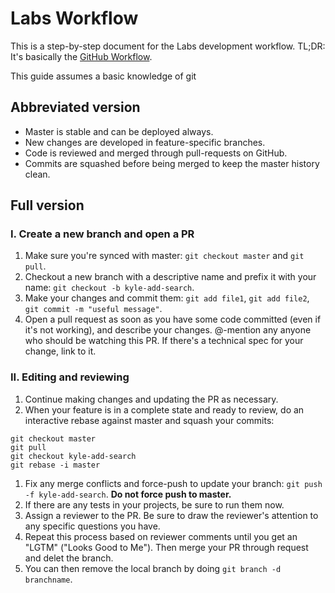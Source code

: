 Labs Workflow
=============

This is a step-by-step document for the Labs development workflow. TL;DR: It's
basically the
[GitHub Workflow](http://scottchacon.com/2011/08/31/github-flow.html).

This guide assumes a basic knowledge of git

Abbreviated version
-------------------

- Master is stable and can be deployed always.
- New changes are developed in feature-specific branches.
- Code is reviewed and merged through pull-requests on GitHub.
- Commits are squashed before being merged to keep the master history clean.

Full version
------------

### I. Create a new branch and open a PR

1. Make sure you're synced with master: `git checkout master` and `git pull`.
1. Checkout a new branch with a descriptive name and prefix it with your name:
`git checkout -b kyle-add-search`.
1. Make your changes and commit them: `git add file1`, `git add file2`, `git
commit -m "useful message"`.
1. Open a pull request as soon as you have some code committed (even if it's
not working), and describe your changes. @-mention any anyone who should be
watching this PR. If there's a technical spec for your change, link to it.

### II. Editing and reviewing

1. Continue making changes and updating the PR as necessary.
1. When your feature is in a complete state and ready to review, do an
   interactive rebase against master and squash your commits:

```
git checkout master
git pull
git checkout kyle-add-search
git rebase -i master
```

1. Fix any merge conflicts and force-push to update your branch: `git push -f
kyle-add-search`. **Do not force push to master.**
1. If there are any tests in your projects, be sure to run them now.
1. Assign a reviewer to the PR. Be sure to draw the reviewer's attention to
any specific questions you have.
1. Repeat this process based on reviewer comments until you get an "LGTM"
("Looks Good to Me"). Then merge your PR through request and delet the branch.
1.  You can then remove the local branch by doing `git branch -d
branchname`.
